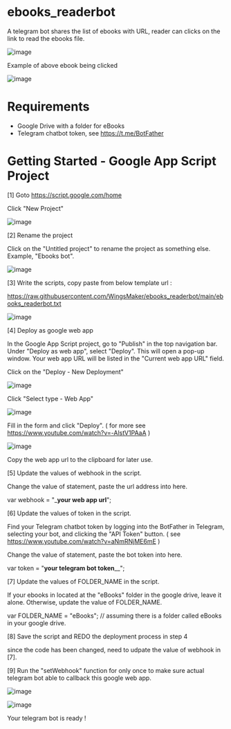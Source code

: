 # ebooks_readerbot
A telegram bot shares the list of ebooks with URL, reader can clicks on the link to read the ebooks file.

![image](https://user-images.githubusercontent.com/32192638/229261608-8df4dd8e-6904-4b3b-9532-604fa530229e.png)

Example of above ebook being clicked

![image](https://user-images.githubusercontent.com/32192638/229261705-28950827-29db-426d-909d-00cfffd3b1d5.png)


# Requirements
- Google Drive with a folder for eBooks
- Telegram chatbot token, see https://t.me/BotFather

# Getting Started - Google App Script Project
[1] Goto https://script.google.com/home 

Click "New Project" 

![image](https://user-images.githubusercontent.com/32192638/229261975-fa19519d-0a10-4e20-9642-065f30de4679.png)


[2] Rename the project

Click on the "Untitled project" to rename the project as something else. Example, "Ebooks bot".

![image](https://user-images.githubusercontent.com/32192638/229262072-5c90f86e-3459-42f5-b283-120079de578a.png)


[3] Write the scripts, copy paste from below template url :

https://raw.githubusercontent.com/WingsMaker/ebooks_readerbot/main/ebooks_readerbot.txt

![image](https://user-images.githubusercontent.com/32192638/229261805-e614d884-bfe5-4146-8c92-fccee8509eb1.png)

[4] Deploy as google web app

In the Google App Script project, go to "Publish" in the top navigation bar. 
Under "Deploy as web app", select "Deploy". This will open a pop-up window. 
Your web app URL will be listed in the "Current web app URL" field.

Click on the "Deploy - New Deployment"

![image](https://user-images.githubusercontent.com/32192638/209758084-a48fdfd0-4eb8-45be-af04-1642c3c05ed8.png)

Click "Select type - Web App"

![image](https://user-images.githubusercontent.com/32192638/209758240-b3d00b5c-09de-4355-be1d-b6193269409f.png)

Fill in the form and click "Deploy".
( for more see https://www.youtube.com/watch?v=-AlstV1PAaA )

![image](https://user-images.githubusercontent.com/32192638/209758768-29dda612-80c7-425e-8a39-e3e80d2fe5bc.png)

Copy the web app url to the clipboard for later use.

[5] Update the values of webhook in the script.

Change the value of statement, paste the url address into here.

var webhook = "___your web app url__";

[6] Update the values of token in the script.

Find your Telegram chatbot token by logging into the BotFather in Telegram, selecting your bot, 
and clicking the "API Token" button.
( see https://www.youtube.com/watch?v=aNmRNjME6mE )

Change the value of statement, paste the bot token into here.

var token = "__your telegram bot token____";

[7] Update the values of FOLDER_NAME in the script.

If your ebooks in located at the "eBooks" folder in the google drive, leave it alone.
Otherwise, update the value of FOLDER_NAME.

var FOLDER_NAME = "eBooks"; // assuming there is a folder called eBooks in your google drive.

[8] Save the script and REDO the deployment process in step 4 

since the code has been changed, need to udpate the value of webhook in [7].

[9] Run the "setWebhook" function for only once to make sure actual telegram bot 
able to callback this google web app.

![image](https://user-images.githubusercontent.com/32192638/229262318-1d1e0980-745b-4362-8363-200e6848be5e.png)

![image](https://user-images.githubusercontent.com/32192638/209759943-7c559c72-9a68-4b45-a864-639a3b9e11e6.png)

Your telegram bot is ready !
